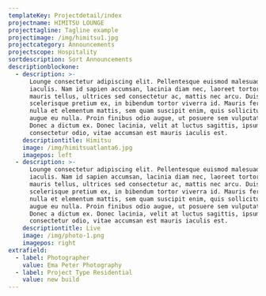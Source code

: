 ```yaml
---
templateKey: Projectdetail/index
projectname: HIMITSU LOUNGE
projecttagline: Tagline example
projectimage: /img/himitsu1.jpg
projectcategory: Announcements
projectscope: Hospitality
sortdescription: Sort Announcements
descriptionblockone:
  - description: >-
      Lounge consectetur adipiscing elit. Pellentesque euismod malesuada
      iaculis. Nam id sapien accumsan, lacinia diam nec, laoreet tortor. Proin
      mauris tellus, ultrices sed consectetur ac, mattis nec arcu. Duis
      scelerisque pretium ex, in bibendum tortor viverra id. Mauris fermentum,
      nulla et elementum mattis, sem quam suscipit enim, quis sollicitudin enim
      augue eu nulla. Proin finibus odio augue, ut posuere sem vulputate a.
      Donec a dictum ex. Donec lacinia, velit at luctus sagittis, ipsum magna
      consectetur odio, vitae accumsan est mauris iaculis est.
    descriptiontitle: Himitsu
    image: /img/himitsuatlanta6.jpg
    imagepos: left
  - description: >-
      Lounge consectetur adipiscing elit. Pellentesque euismod malesuada
      iaculis. Nam id sapien accumsan, lacinia diam nec, laoreet tortor. Proin
      mauris tellus, ultrices sed consectetur ac, mattis nec arcu. Duis
      scelerisque pretium ex, in bibendum tortor viverra id. Mauris fermentum,
      nulla et elementum mattis, sem quam suscipit enim, quis sollicitudin enim
      augue eu nulla. Proin finibus odio augue, ut posuere sem vulputate a.
      Donec a dictum ex. Donec lacinia, velit at luctus sagittis, ipsum magna
      consectetur odio, vitae accumsan est mauris iaculis est.
    descriptiontitle: Live
    image: /img/photo-1.png
    imagepos: right
extrafield:
  - label: Photographer
    value: Ema Peter Photography
  - label: Project Type Residential
    value: new build
---
```


